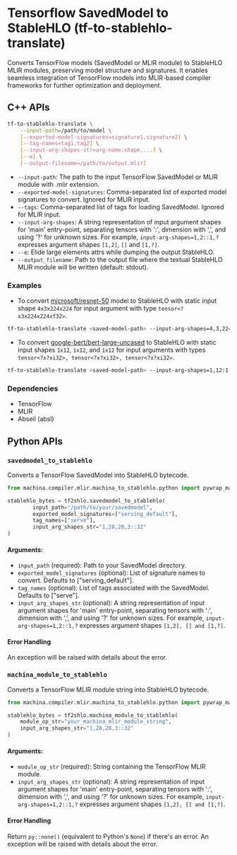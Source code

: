 # Tensorflow SavedModel to StableHLO (tf-to-stablehlo-translate)

Converts TensorFlow models (SavedModel or MLIR module) to StableHLO MLIR
modules, preserving model structure and signatures. It enables seamless
integration of TensorFlow models into MLIR-based compiler frameworks for further
optimization and deployment.

## C++ APIs

```bash
tf-to-stablehlo-translate \
    --input-path=/path/to/model \
    [--exported-model-signatures=signature1,signature2] \
    [--tag-names=tag1,tag2] \
    [--input-arg-shapes-str=arg-name:shape,...] \
    [--e] \
    [--output-filename=/path/to/output.mlir]
```

* `--input-path`: The path to the input TensorFlow SavedModel or MLIR module
  with .mlir extension.
* `--exported-model-signatures`: Comma-separated list of exported model
  signatures to convert. Ignored for MLIR input.
* `--tags`: Comma-separated list of tags for loading SavedModel. Ignored for
  MLIR input.
* `--input-arg-shapes`: A string representation of input argument shapes for
  'main' entry-point, separating tensors with ':', dimension with ',', and
  using '?' for unknown sizes. For example, `input-arg-shapes=1,2::1,?`
  expresses argument shapes `[1,2]`, `[]` and `[1,?]`.
* `--e`: Elide large elements attrs while dumping the output StableHLO.
* `--output_filename`: Path to the output file where the textual StableHLO MLIR
  module will be written (default: stdout).


### Examples

* To convert [microsoft/resnet-50](https://huggingface.co/microsoft/resnet-50)
model to StableHLO with static input shape `4x3x224x224` for input argument with
type `tensor<?x3x224x224xf32>`.

```bash
tf-to-stablehlo-translate <saved-model-path> --input-arg-shapes=4,3,224,224
```

* To convert
[google-bert/bert-large-uncased](https://huggingface.co/google-bert/bert-large-uncased)
to StableHLO with static input shapes `1x12`, `1x12`, and `1x12` for input
arguments with types `tensor<?x?xi32>, tensor<?x?xi32>, tensor<?x?xi32>`.

```bash
tf-to-stablehlo-translate <saved-model-path> --input-arg-shapes=1,12:1,12:1,12
```

### Dependencies

* TensorFlow
* MLIR
* Abseil (absl)

## Python APIs


### `savedmodel_to_stablehlo`

Converts a TensorFlow SavedModel into StableHLO bytecode.

```Python
from machina.compiler.mlir.machina_to_stablehlo.python import pywrap_machina_to_stablehlo as tf2shlo

stablehlo_bytes = tf2shlo.savedmodel_to_stablehlo(
        input_path="/path/to/your/savedmodel",
        exported_model_signatures=["serving_default"],
        tag_names=["serve"],
        input_arg_shapes_str="1,28,28,3::32"
)

```

#### Arguments:

* `input_path` (required): Path to your SavedModel directory.
* `exported_model_signatures` (optional): List of signature names to convert.
                                          Defaults to ["serving_default"].
* `tag_names` (optional): List of tags associated with the SavedModel. Defaults
                          to ["serve"].
* `input_arg_shapes_str` (optional): A string representation of input argument
                                     shapes for 'main' entry-point, separating
                                     tensors with ':', dimension with ',', and
                                     using '?' for unknown sizes. For example,
                                     `input-arg-shapes=1,2::1,?` expresses
                                     argument shapes `[1,2], [] and [1,?]`.

#### Error Handling

An exception will be raised with details about the error.

### `machina_module_to_stablehlo`

Converts a TensorFlow MLIR module string into StableHLO bytecode.

```Python
from machina.compiler.mlir.machina_to_stablehlo.python import pywrap_machina_to_stablehlo as tf2shlo

stablehlo_bytes = tf2shlo.machina_module_to_stablehlo(
    module_op_str="your_machina_mlir_module_string",
    input_arg_shapes_str="1,28,28,3::32"
)
```

#### Arguments:

* `module_op_str` (required): String containing the TensorFlow MLIR module.
* `input_arg_shapes_str` (optional): A string representation of input argument
                                     shapes for 'main' entry-point, separating
                                     tensors with ':', dimension with ',', and
                                     using '?' for unknown sizes. For example,
                                     `input-arg-shapes=1,2::1,?` expresses
                                     argument shapes `[1,2], [] and [1,?]`.

#### Error Handling

Return `py::none()` (equivalent to Python's `None`) if there's an error. An
exception will be raised with details about the error.
